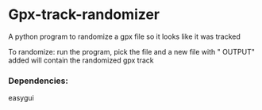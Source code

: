 # Gpx-track-randomizer
A python program to randomize a gpx file so it looks like it was tracked

To randomize: run the program, pick the file and a new file with " OUTPUT" added will contain the randomized gpx track

### Dependencies:
easygui